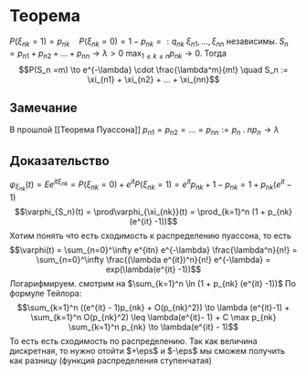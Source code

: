 # Теорема
$P(\xi_{nk} = 1) = p_{nk} \quad P(\xi_{nk} = 0) = 1 - p_{nk} =: q_{nk}$ 
$\xi_{n1}, ..., \xi_{nn}$ независимы. $S_n = p_{n1} + p_{n2} + ... + p_{nn} \to \lambda > 0$ 
$\max_{1 \leq k \leq n} p_{nk} \to 0$. Тогда $$P(S_n =m) \to e^{-\lambda} \cdot \frac{\lambda^m}{m!} \quad S_n := \xi_{n1} + \xi_{n2} + ... + \xi_{nn}$$
## Замечание
В прошлой [[Теорема Пуассона]] $p_{n1} = p_{n2} = ... = p_{nn} := p_n$ . $np_n \to \lambda$
## Доказательство
$\varphi_{\xi_{nk}}(t) = Ee^{it\xi_{nk}} = P(\xi_{nk} = 0) + e^{it} P(\xi_{nk} = 1) = e^{it} p_{nk} + 1 - p_{nk} = 1 + p_{nk} (e ^{it} - 1)$ 
$$\varphi_{S_n}(t) = \prod\varphi_{\xi_{nk}}(t) = \prod_{k=1}^n (1 + p_{nk}(e^{it} -1))$$
Хотим понять что есть сходимость к распределению пуассона, то есть $$\varphi(t) = \sum_{n=0}^\infty e^{itn} e^{-\lambda} \frac{\lambda^n}{n!} = \sum_{n=0}^\infty \frac{(\lambda e^{it})^n}{n!} e^{-\lambda} = exp(\lambda(e^{it} -1))$$
Логарифмируем. смотрим на $\sum_{k=1}^n \ln (1 + p_{nk} (e^{it} -1))$
По формуле Тейлора:
$$\sum_{k=1}^n ((e^{it} - 1)p_{nk} + O(p_{nk}^2)) \to \lambda (e^{it}-1) + \sum_{k=1}^n O(p_{nk}^2) \leq \lambda(e^{it}- 1) + C \max p_{nk}  \sum_{k=1}^n p_{nk} \to \lambda(e^{it} - 1)$$ То есть есть сходимость по распределению.
Так как величина дискретная, то нужно отойти $+\eps$ и $-\eps$ мы сможем получить как разницу (функция распределения ступенчатая)